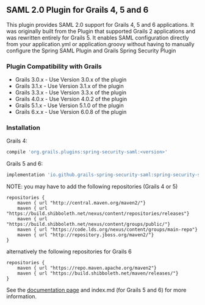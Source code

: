 ## SAML 2.0 Plugin for Grails 4, 5 and 6

This plugin provides SAML 2.0 support for Grails 4, 5 and 6 applications. It was originally built from the Plugin that supported Grails 2 applications and was rewritten entirely for Grails 5. It enables SAML configuration directly from your application.yml or application.groovy without having to manually configure the Spring SAML Plugin and Grails Spring Security Plugin

### Plugin Compatibility with Grails
* Grails 3.0.x - Use Version 3.0.x of the plugin
* Grails 3.1.x - Use Version 3.1.x of the plugin
* Grails 3.3.x - Use Version 3.3.x of the plugin
* Grails 4.0.x - Use Version 4.0.2 of the plugin
* Grails 5.1.x - Use Version 5.1.0 of the plugin
* Grails 6.x.x - Use Version 6.0.8 of the plugin

### Installation
Grails 4:

```gradle
compile 'org.grails.plugins:spring-security-saml:<version>'
```

Grails 5 and 6:

```gradle
implementation 'io.github.grails-spring-security-saml:spring-security-saml:<version>'
```

NOTE: you may have to add the following repositories (Grails 4 or 5)

```
repositories {
    maven { url "http://central.maven.org/maven2/"}
    maven { url "https://build.shibboleth.net/nexus/content/repositories/releases"}
    maven { url "https://build.shibboleth.net/nexus/content/groups/public/"}
    maven { url "https://code.lds.org/nexus/content/groups/main-repo"}
    maven { url "http://repository.jboss.org/maven2/"}
}
```

alternatively the following repositories for Grails 6

```
repositories {
    maven { url "https://repo.maven.apache.org/maven2"}
    maven { url "https://build.shibboleth.net/maven/releases/"}
}
```

See the [documentation page](https://jeffwils.github.io/grails-spring-security-saml/) and index.md (for Grails 5 and 6) for more information.
